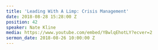 ```yaml
---
title: 'Leading With A Limp: Crisis Management'
date: 2018-08-28 15:28:00 Z
position: 42
speaker: Nate Kline
media: https://www.youtube.com/embed/YBwlqEhotLY?ecver=2
sermon_date: 2018-08-26 10:00:00 Z
---
```


